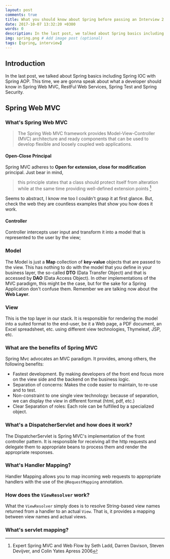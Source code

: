 ```yaml
---
layout: post
comments: true
title: What you should know about Spring before passing an Interview 2
date: 2017-10-07 13:32:20 +0300
words: 0
description: In the last post, we talked about Spring basics including Spring IOC with Spring AOP. # Add post description (optional)
img: spring.png # Add image post (optional)
tags: [spring, interview]
---
```



## Introduction
In the last post, we talked about Spring basics including Spring IOC with Spring AOP.
This time, we are gonna speak about what a developer should know in Spring Web MVC, RestFul Web Services, Spring Test and Spring Security.

## Spring Web MVC

### What's Spring Web MVC

> The Spring Web MVC framework provides Model-View-Controller (MVC) architecture and ready components that can be used to develop flexible and loosely coupled web applications.

#### Open-Close Principal

Spring MVC adheres to **Open for extension, close for modification** principal. Just bear in mind,
> this principle states that a class should protect itself from alteration while at the same time providing well-defined extension points [^1]

[^1]: Expert Spring MVC and Web Flow by Seth Ladd, Darren Davison, Steven Devijver, and Colin Yates Apress 2006

Seems to abstract, I know me too I couldn't grasp it at first glance. But, check the web they are countless examples that show you how does it work.

#### Controller

Controller intercepts user input and transform it into a model that is represented to the user by the view;

### Model

The Model is just a **Map** collection of **key-value** objects that are passed to the view. This has nothing to do with the model that you define in your business layer, the so-called **DTO** (Data Transfer Object) and that is accessed by **DAO** (Data Access Object). In other implementations of the MVC paradigm, this might be the case, but for the sake for a Spring Application don't confuse them. Remember we are talking now about the **Web Layer**.

### View

This is the top layer in our stack. It is responsible for rendering the model into a suited format to the end-user, be it a Web page, a PDF document, an Excel spreadsheet, etc. using different view technologies, Thymeleaf, JSP, etc.

### What are the benefits of Spring MVC

Spring Mvc advocates an MVC paradigm. It provides, among others, the following benefits:

* Fastest development. By making developers of the front end focus more on the view side and the backend on the business logic.
* Separation of concerns: Makes the code easier to maintain, to re-use and to test.
* Non-constraint to one single view technology: because of separation, we can display the view in different format (html, pdf, etc.)
* Clear Separation of roles: Each role can be fulfilled by a specialized object.

### What's a DispatcherServlet and how does it work?

The DispatcherServlet is Spring MVC's implementation of the front controller pattern. It is responsible for receiving all the http requests and delegate them to appropriate beans to process them and render the appropriate responses.

### What's Handler Mapping?

Handler Mapping allows you to map incoming web requests to appropriate handlers with the use of the `@RequestMapping` annotation.

### How does the `ViewResolver` work?

What the `ViewResolver` simply does is to resolve String-based view names returned from a handler to an actual `View`. That is, it provides a mapping between view names and actual views.

### What's servlet mapping?






